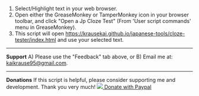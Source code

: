 1. Select/Highlight text in your web browser.
2. Open either the GreaseMonkey or TamperMonkey icon in your browser toolbar, and click "Open a Jp Cloze Test" (From 'User script commands' menu in GreaseMonkey).
3. This script will open https://krausekai.github.io/japanese-tools/cloze-tester/index.html and use your selected text.

<hr />
<b>Support</b>
	A) Please use the "Feedback" tab above, or
	B) Email me at: <a href="mailto:kaikrause95@gmail.com">kaikrause95@gmail.com</a>.
<hr />
<b>Donations</b>
	If this script is helpful, please consider supporting me and development. Thank you very much!
	<a href="https://www.paypal.com/cgi-bin/webscr?cmd=_donations&business=kaikrause95%40gmail%2ecom&lc=AU&item_name=Kai%20Krause&currency_code=AUD&bn=PP%2dDonationsBF%3aLDY0zOy%2epng%3aNonHosted">
	<img src="https://i.imgur.com/9bAlUVi.png"></img>
	Donate with Paypal
</a>